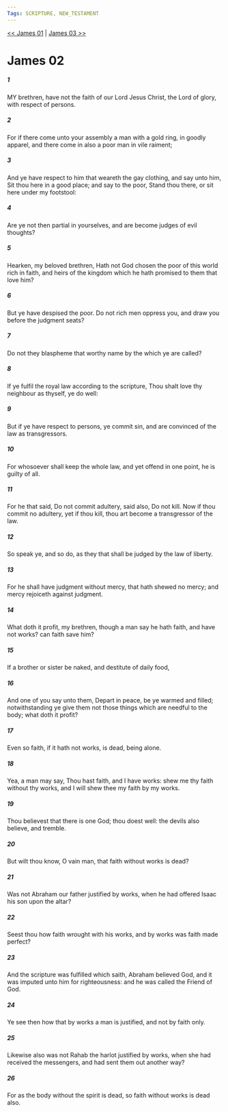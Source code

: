 ```yaml
---
Tags: SCRIPTURE, NEW_TESTAMENT
---
```


[<< James 01](NEW_TESTAMENT/20_James/James_01.md) | [James 03 >>](NEW_TESTAMENT/20_James/James_03.md)

# James 02

##### 1

MY brethren, have not the faith of our Lord Jesus Christ, the Lord of glory, with respect of persons.

##### 2

For if there come unto your assembly a man with a gold ring, in goodly apparel, and there come in also a poor man in vile raiment;

##### 3

And ye have respect to him that weareth the gay clothing, and say unto him, Sit thou here in a good place; and say to the poor, Stand thou there, or sit here under my footstool:

##### 4

Are ye not then partial in yourselves, and are become judges of evil thoughts?

##### 5

Hearken, my beloved brethren, Hath not God chosen the poor of this world rich in faith, and heirs of the kingdom which he hath promised to them that love him?

##### 6

But ye have despised the poor. Do not rich men oppress you, and draw you before the judgment seats?

##### 7

Do not they blaspheme that worthy name by the which ye are called?

##### 8

If ye fulfil the royal law according to the scripture, Thou shalt love thy neighbour as thyself, ye do well:

##### 9

But if ye have respect to persons, ye commit sin, and are convinced of the law as transgressors.

##### 10

For whosoever shall keep the whole law, and yet offend in one point, he is guilty of all.

##### 11

For he that said, Do not commit adultery, said also, Do not kill. Now if thou commit no adultery, yet if thou kill, thou art become a transgressor of the law.

##### 12

So speak ye, and so do, as they that shall be judged by the law of liberty.

##### 13

For he shall have judgment without mercy, that hath shewed no mercy; and mercy rejoiceth against judgment.

##### 14

What doth it profit, my brethren, though a man say he hath faith, and have not works? can faith save him?

##### 15

If a brother or sister be naked, and destitute of daily food,

##### 16

And one of you say unto them, Depart in peace, be ye warmed and filled; notwithstanding ye give them not those things which are needful to the body; what doth it profit?

##### 17

Even so faith, if it hath not works, is dead, being alone.

##### 18

Yea, a man may say, Thou hast faith, and I have works: shew me thy faith without thy works, and I will shew thee my faith by my works.

##### 19

Thou believest that there is one God; thou doest well: the devils also believe, and tremble.

##### 20

But wilt thou know, O vain man, that faith without works is dead?

##### 21

Was not Abraham our father justified by works, when he had offered Isaac his son upon the altar?

##### 22

Seest thou how faith wrought with his works, and by works was faith made perfect?

##### 23

And the scripture was fulfilled which saith, Abraham believed God, and it was imputed unto him for righteousness: and he was called the Friend of God.

##### 24

Ye see then how that by works a man is justified, and not by faith only.

##### 25

Likewise also was not Rahab the harlot justified by works, when she had received the messengers, and had sent them out another way?

##### 26

For as the body without the spirit is dead, so faith without works is dead also.
